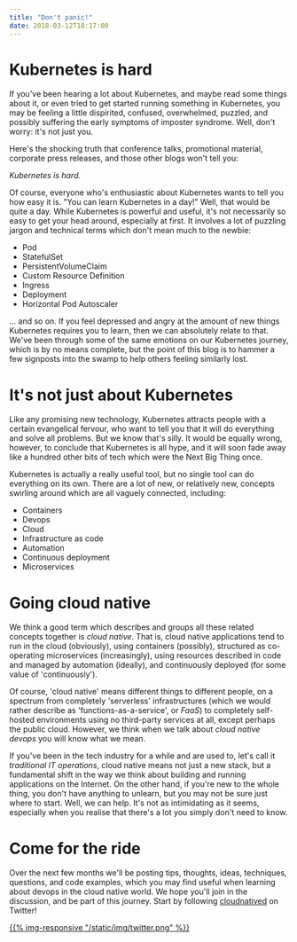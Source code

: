 ```yaml
---
title: "Don't panic!"
date: 2018-03-12T18:17:00
---
```

# Kubernetes is hard

If you've been hearing a lot about Kubernetes, and maybe read some things about it, or even tried to get started running something in Kubernetes, you may be feeling a little dispirited, confused, overwhelmed, puzzled, and possibly suffering the early symptoms of imposter syndrome. Well, don't worry: it's not just you.

Here's the shocking truth that conference talks, promotional material, corporate press releases, and those other blogs won't tell you:

_Kubernetes is hard._

Of course, everyone who's enthusiastic about Kubernetes wants to tell you how easy it is. "You can learn Kubernetes in a day!" Well, that would be quite a day. While Kubernetes is powerful and useful, it's not necessarily so easy to get your head around, especially at first. It involves a lot of puzzling jargon and technical terms which don't mean much to the newbie:

* Pod
* StatefulSet
* PersistentVolumeClaim
* Custom Resource Definition
* Ingress
* Deployment
* Horizontal Pod Autoscaler

... and so on. If you feel depressed and angry at the amount of new things Kubernetes requires you to learn, then we can absolutely relate to that. We've been through some of the same emotions on our Kubernetes journey, which is by no means complete, but the point of this blog is to hammer a few signposts into the swamp to help others feeling similarly lost.

# It's not just about Kubernetes

Like any promising new technology, Kubernetes attracts people with a certain evangelical fervour, who want to tell you that it will do everything and solve all problems. But we know that's silly. It would be equally wrong, however, to conclude that Kubernetes is all hype, and it will soon fade away like a hundred other bits of tech which were the Next Big Thing once.

Kubernetes is actually a really useful tool, but no single tool can do everything on its own. There are a lot of new, or relatively new, concepts swirling around which are all vaguely connected, including:

* Containers
* Devops
* Cloud
* Infrastructure as code
* Automation
* Continuous deployment
* Microservices

# Going cloud native

We think a good term which describes and groups all these related concepts together is _cloud native_. That is, cloud native applications tend to run in the cloud (obviously), using containers (possibly), structured as co-operating microservices (increasingly), using resources described in code and managed by automation (ideally), and continuously deployed (for some value of 'continuously').

Of course, 'cloud native' means different things to different people, on a spectrum from completely 'serverless' infrastructures (which we would rather describe as 'functions-as-a-service', or _FaaS_) to completely self-hosted environments using no third-party services at all, except perhaps the public cloud. However, we think when we talk about _cloud native devops_ you will know what we mean.

If you've been in the tech industry for a while and are used to, let's call it _traditional IT operations_, cloud native means not just a new stack, but a fundamental shift in the way we think about building and running applications on the Internet. On the other hand, if you're new to the whole thing, you don't have anything to unlearn, but you may not be sure just where to start. Well, we can help. It's not as intimidating as it seems, especially when you realise that there's a lot you simply don't need to know.

# Come for the ride

Over the next few months we'll be posting tips, thoughts, ideas, techniques, questions, and code examples, which you may find useful when learning about devops in the cloud native world. We hope you'll join in the discussion, and be part of this journey. Start by following [cloudnatived](https://twitter.com/cloudnatived) on Twitter! 

[{{% img-responsive "/static/img/twitter.png" %}}](https://twitter.com/cloudnatived)


